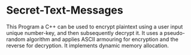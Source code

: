 # Secret-Text-Messages
This Program a C++ can be used to encrypt plaintext using a user input unique number-key, and then subsequently decrypt it.
It uses a pseudo-random algorithm and applies ASCII armouring for encryption and the reverse for decryption.
It implements dynamic memory allocation.

